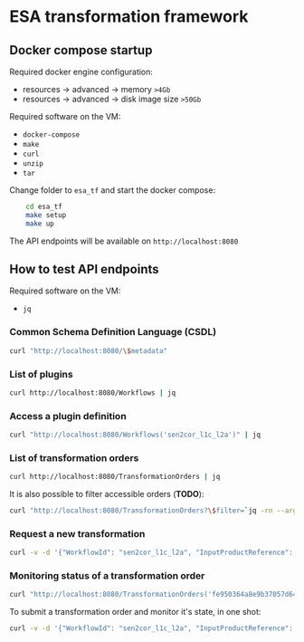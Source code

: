 # ESA transformation framework

## Docker compose startup

Required docker engine configuration:
* resources -> advanced -> memory `>4Gb`
* resources -> advanced -> disk image size `>50Gb`

Required software on the VM:
* `docker-compose`
* `make`
* `curl`
* `unzip`
* `tar`

Change folder to `esa_tf` and start the docker compose:
```bash
    cd esa_tf
    make setup
    make up
```

The API endpoints will be available on `http://localhost:8080`

## How to test API endpoints

Required software on the VM:
* `jq`

### Common Schema Definition Language (CSDL)

```bash
curl "http://localhost:8080/\$metadata"
```

### List of plugins

```bash
curl http://localhost:8080/Workflows | jq
```

### Access a plugin definition

```bash
curl "http://localhost:8080/Workflows('sen2cor_l1c_l2a')" | jq
```

### List of transformation orders

```bash
curl http://localhost:8080/TransformationOrders | jq
```

It is also possible to filter accessible orders (**TODO**):

```bash
curl "http://localhost:8080/TransformationOrders?\$filter=`jq -rn --arg x "Status eq 'completed'" '$x|@uri'`" | jq
```

### Request a new transformation

```bash
curl -v -d '{"WorkflowId": "sen2cor_l1c_l2a", "InputProductReference": {"Reference": "S2A_MSIL1C_20211022T062221_N0301_R048_T39GWH_20211022T064132.zip"}, "WorkflowOptions": {"aerosol_type": "maritime", "mid_latitude": "auto", "ozone_content": 0, "cirrus_correction": true, "dem_terrain_correction": true, "row0": 600, "col0": 1200, "nrow_win": 600, "ncol_win": 600}}' -H "Content-Type: application/json" http://localhost:8080/TransformationOrders | jq
```

### Monitoring status of a transformation order

```bash
curl "http://localhost:8080/TransformationOrders('fe950364a8e9b37057d64f9d056edc05')" | jq # -r '.Id'
```

To submit a transformation order and monitor it's state, in one shot:

```bash
curl -v -d '{"WorkflowId": "sen2cor_l1c_l2a", "InputProductReference": {"Reference": "S2A_MSIL1C_20211022T062221_N0301_R048_T39GWH_20211022T064132.zip"}, "WorkflowOptions": {"aerosol_type": "maritime", "mid_latitude": "auto", "ozone_content": 0, "cirrus_correction": true, "dem_terrain_correction": true, "row0": 600, "col0": 1200, "nrow_win": 600, "ncol_win": 600}}' -H "Content-Type: application/json" http://localhost:8080/TransformationOrders | jq -r '.Id' | curl "http://localhost:8080/TransformationOrders('`cat -`')" | jq
```
